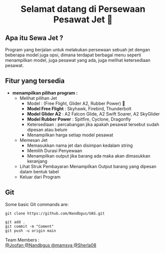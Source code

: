 <h1 align="center">Selamat datang di Persewaan Pesawat Jet 👋</h1>

 ## Apa itu Sewa Jet ?
Program yang berjalan untuk melakukan persewaan sebuah jet dengan beberapa model juga opsi, dimana terdapat berbagai menu seperti menampilkan model, juga pesawat yang ada, juga melihat ketersediaan pesawat.


## Fitur yang tersedia
- **menampilkan pilihan program :**
  - Melihat pilihan Jet
    - Model : (Free Flight, Glider A2, Rubber Power) :tada:
    -  **Model Free Flight** : Skyhawk, Firebird, Thunderbolt
    -  **Model Glider A2** : A2 Falcon Glide, A2 Swift Soarer, A2 SkyGlider
    -  **Model Rubber Power** : Spitfire, Cyclone, Dragonfly
    - Ketersediaan : percabangan jika apakah pesawat tersebut sudah dipesan atau belum
    - Menampilkan harga setiap model pesawat
  - Memesan Jet
    - Memasukkan nama jet dan disimpan kedalam string
    - Memilih Durasi Penyewaan
    - Menampilkan output jika barang ada maka akan dimasukkan keranjang
  - Lihat Struk Pembayaran
    Menampilkan Output barang yang dipesan dalam bentuk tabel
  - Keluar dari Program

## Git
Some basic Git commands are:
```
git clone https://github.com/Nandbgus/UAS.git

git add .
git commit -m "Coment"
git push -u origin main
```

Team Members :  
<a href="https://github.com/Jooofan"> @Joofan </a>
<a href="https://github.com/Nandbgus"> @Nandbgus </a>
<a href="https://github.com/mamsya"> @mamsya </a>
<a href="https://github.com/Sherla08"> @Sherla08 </a>
